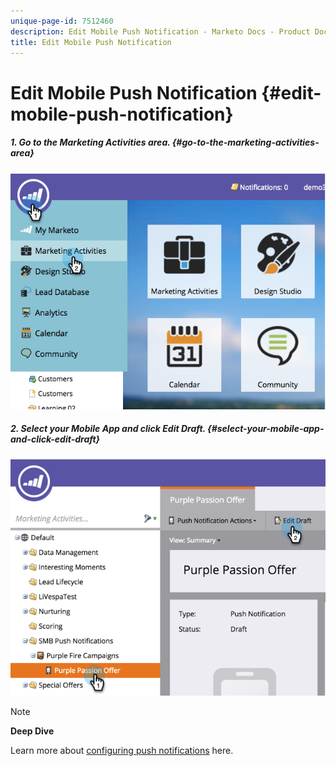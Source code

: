 ```yaml
---
unique-page-id: 7512460
description: Edit Mobile Push Notification - Marketo Docs - Product Documentation
title: Edit Mobile Push Notification
---
```


# Edit Mobile Push Notification {#edit-mobile-push-notification}

##### 1. Go to the Marketing Activities area. {#go-to-the-marketing-activities-area}

![](assets/image2015-4-22-18-3a44-3a42.png)  

##### 2. Select your Mobile App and click Edit Draft. {#select-your-mobile-app-and-click-edit-draft}

![](assets/image2015-4-22-18-3a45-3a13.png)

>[!NOTE]
>
>**Deep Dive**
>
>Learn more about [configuring push notifications](configure-mobile-push-notification.md) here.

